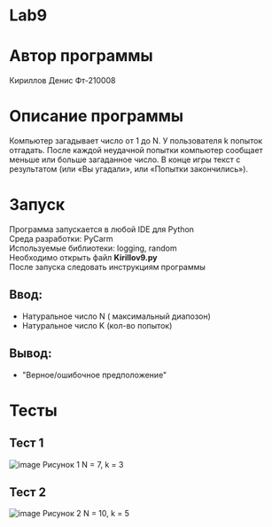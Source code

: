# Lab9
# Автор программы
Кириллов Денис Фт-210008
# Описание программы 
Компьютер загадывает число от 1 до N. У пользователя k попыток отгадать. После каждой неудачной попытки компьютер сообщает меньше или больше загаданное число. В конце игры текст с результатом (или «Вы угадали», или «Попытки закончились»). 
# Запуск
Программа запускается в любой IDE для Python\
Среда разработки: PyCarm\
Используемые библиотеки: logging, random\
Необходимо открыть файл **Kirillov9.py**\
После запуска следовать инструкциям программы
## Ввод:
- Натуральное число N ( максимальный диапозон)
- Натуральное число K (кол-во попыток)
## Вывод:
- "Верное/ошибочное предположение"
# Тесты
## Тест 1
![image](https://user-images.githubusercontent.com/113837843/204284558-c2c0e829-5d9c-474e-8b3e-fda589b868f5.png)
Рисунок 1 N = 7, k = 3
## Тест 2
![image](https://user-images.githubusercontent.com/113837843/204284753-2544fb34-cd0d-4a1e-8cf6-9c6d44bf7052.png)
Рисунок 2 N = 10, k = 5
